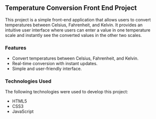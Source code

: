 ## Temperature Conversion Front End Project

This project is a simple front-end application that allows users to convert temperatures between Celsius, Fahrenheit, and Kelvin. It provides an intuitive user interface where users can enter a value in one temperature scale and instantly see the converted values in the other two scales.

### Features

- Convert temperatures between Celsius, Fahrenheit, and Kelvin.
- Real-time conversion with instant updates.
- Simple and user-friendly interface.

### Technologies Used

The following technologies were used to develop this project:

- HTML5
- CSS3
- JavaScript
